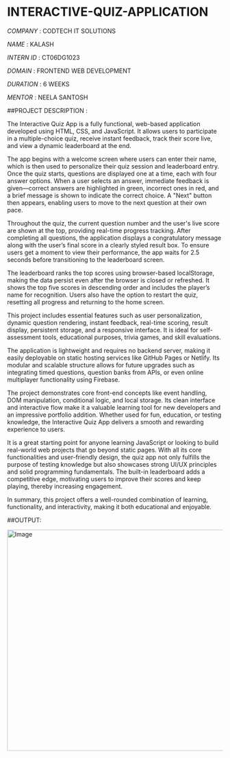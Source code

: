# INTERACTIVE-QUIZ-APPLICATION

*COMPANY* : CODTECH IT SOLUTIONS

*NAME* : KALASH

*INTERN ID* : CT06DG1023

*DOMAIN* : FRONTEND WEB DEVELOPMENT

*DURATION* : 6 WEEKS

*MENTOR* : NEELA SANTOSH

##PROJECT DESCRIPTION : 

The Interactive Quiz App is a fully functional, web-based application developed using HTML, CSS, and JavaScript. It allows users to participate in a multiple-choice quiz, receive instant feedback, track their score live, and view a dynamic leaderboard at the end. 

The app begins with a welcome screen where users can enter their name, which is then used to personalize their quiz session and leaderboard entry. Once the quiz starts, questions are displayed one at a time, each with four answer options. When a user selects an answer, immediate feedback is given—correct answers are highlighted in green, incorrect ones in red, and a brief message is shown to indicate the correct choice. A "Next" button then appears, enabling users to move to the next question at their own pace. 

Throughout the quiz, the current question number and the user's live score are shown at the top, providing real-time progress tracking. After completing all questions, the application displays a congratulatory message along with the user’s final score in a clearly styled result box. To ensure users get a moment to view their performance, the app waits for 2.5 seconds before transitioning to the leaderboard screen. 

The leaderboard ranks the top scores using browser-based localStorage, making the data persist even after the browser is closed or refreshed. It shows the top five scores in descending order and includes the player’s name for recognition. Users also have the option to restart the quiz, resetting all progress and returning to the home screen. 

This project includes essential features such as user personalization, dynamic question rendering, instant feedback, real-time scoring, result display, persistent storage, and a responsive interface. It is ideal for self-assessment tools, educational purposes, trivia games, and skill evaluations. 

The application is lightweight and requires no backend server, making it easily deployable on static hosting services like GitHub Pages or Netlify. Its modular and scalable structure allows for future upgrades such as integrating timed questions, question banks from APIs, or even online multiplayer functionality using Firebase. 

The project demonstrates core front-end concepts like event handling, DOM manipulation, conditional logic, and local storage. Its clean interface and interactive flow make it a valuable learning tool for new developers and an impressive portfolio addition. Whether used for fun, education, or testing knowledge, the Interactive Quiz App delivers a smooth and rewarding experience to users. 

It is a great starting point for anyone learning JavaScript or looking to build real-world web projects that go beyond static pages. With all its core functionalities and user-friendly design, the quiz app not only fulfills the purpose of testing knowledge but also showcases strong UI/UX principles and solid programming fundamentals. The built-in leaderboard adds a competitive edge, motivating users to improve their scores and keep playing, thereby increasing engagement. 

In summary, this project offers a well-rounded combination of learning, functionality, and interactivity, making it both educational and enjoyable. 
 
##OUTPUT:

<img width="1354" height="516" alt="Image" src="https://github.com/user-attachments/assets/a3f74652-4d6c-4452-b7cf-7648e6ae8bb0" />
